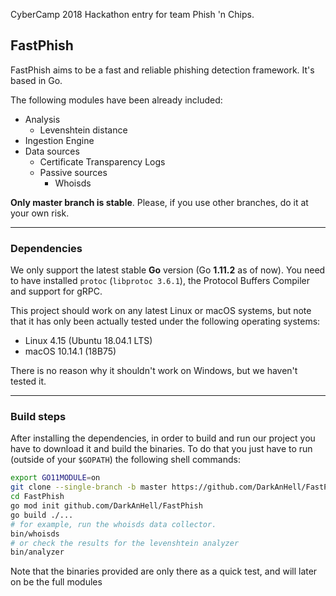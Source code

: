 CyberCamp 2018 Hackathon entry for team Phish 'n Chips.

## FastPhish

FastPhish aims to be a fast and reliable phishing detection framework. It's based in Go.

The following modules have been already included:

- Analysis
  - Levenshtein distance
- Ingestion Engine
- Data sources
  - Certificate Transparency Logs
  - Passive sources
    - Whoisds

**Only master branch is stable**. Please, if you use other branches, do it at your own risk.



---

### Dependencies

We only support the latest stable **Go** version (Go **1.11.2** as of now). You need to have installed `protoc` (`libprotoc 3.6.1`), the Protocol Buffers Compiler and support for gRPC.

This project should work on any latest Linux or macOS systems, but note that it has only been actually tested under the following operating systems:

- Linux 4.15 (Ubuntu 18.04.1 LTS)
- macOS 10.14.1 (18B75)

There is no reason why it shouldn't work on Windows, but we haven't tested it.

---

### Build steps

After installing the dependencies, in order to build and run our project you  have to download it and build the binaries. To do that you just have to run (outside of your `$GOPATH`) the following shell commands:

```sh
export GO11MODULE=on
git clone --single-branch -b master https://github.com/DarkAnHell/FastPhish
cd FastPhish
go mod init github.com/DarkAnHell/FastPhish
go build ./...
# for example, run the whoisds data collector.
bin/whoisds
# or check the results for the levenshtein analyzer
bin/analyzer
```

Note that the binaries provided are only there as a quick test, and will later on be the full modules
